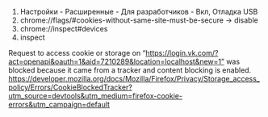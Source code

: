 1. Настройки - Расширенные - Для разработчиков - Вкл, Отладка USB
2. chrome://flags/#cookies-without-same-site-must-be-secure -> disable
3. chrome://inspect#devices
4. inspect

Request to access cookie or storage on “https://login.vk.com/?act=openapi&oauth=1&aid=7210289&location=localhost&new=1” was blocked because it came from a tracker and content blocking is enabled. https://developer.mozilla.org/docs/Mozilla/Firefox/Privacy/Storage_access_policy/Errors/CookieBlockedTracker?utm_source=devtools&utm_medium=firefox-cookie-errors&utm_campaign=default
